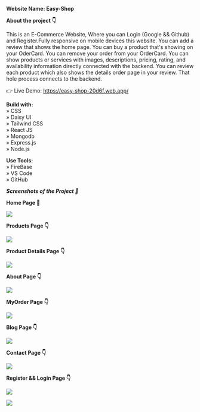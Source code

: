 **Website Name: Easy-Shop** <br />

**About the project 👇** <br />

This is an E-Commerce Website, Where you can Login (Google && Github) and Register.Fully responsive on mobile devices this website. You can add a review that shows the home page. You can buy a product that's showing on your OderCard. You can remove your order from your OrderCard. You can show products or services with images, descriptions, pricing, rating, and availability information directly connected with the backend. You can review each product which also shows the details order page in your review. That hole process connects to the backend.

👉 Live Demo: https://easy-shop-20d6f.web.app/

**Build with:** <br />
» CSS <br />
» Daisy UI <br />
» Tailwind CSS <br />
» React JS <br />
» Mongodb <br />
» Express.js <br />
» Node.js <br />

**Use Tools:** <br />
» FireBase <br />
» VS Code <br />
» GitHub <br />

**_Screenshots of the Project 📸_**

**Home Page 🏡** <br />

![](https://i.ibb.co/wcxpf0c/Home-Easy-Shop.png)

**Products Page 👇** <br />

![](https://i.ibb.co/z6wTFV6/Products-Easy-Shop.png)

**Product Details Page 👇** <br />

![](https://i.ibb.co/TbZGr0S/Details-Product-Easy-Shop.png)

**About Page 👇** <br />

![](https://i.ibb.co/SckWK10/About-Easy-Shop.png)

**MyOrder Page 👇** <br />

![](https://i.ibb.co/BT4Xbx3/My-Order-Easy-Shop.png)

**Blog Page 👇** <br />

![](https://i.ibb.co/C29HQ7N/Blogs-Easy-Shop.png)

**Contact Page 👇** <br />

![](https://i.ibb.co/j80Tg1b/Contact-Easy-Shop.png)

**Register && Login Page 👇** <br />

![](https://i.ibb.co/KWrLbkb/Register-Easy-Shop.png)

![](https://i.ibb.co/Tg0kxcW/Login-Easy-Shop.png)
